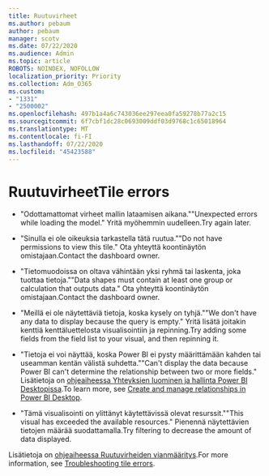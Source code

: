 ```yaml
---
title: Ruutuvirheet
ms.author: pebaum
author: pebaum
manager: scotv
ms.date: 07/22/2020
ms.audience: Admin
ms.topic: article
ROBOTS: NOINDEX, NOFOLLOW
localization_priority: Priority
ms.collection: Adm_O365
ms.custom:
- "1331"
- "2500002"
ms.openlocfilehash: 497b1a4a6c743036ee297eea0fa59278b77a2c15
ms.sourcegitcommit: 6f7cbf1dc28c0693009ddf03d9768c1c65018964
ms.translationtype: MT
ms.contentlocale: fi-FI
ms.lasthandoff: 07/22/2020
ms.locfileid: "45423588"
---
```

# <a name="tile-errors"></a><span data-ttu-id="38149-102">Ruutuvirheet</span><span class="sxs-lookup"><span data-stu-id="38149-102">Tile errors</span></span>

- <span data-ttu-id="38149-103">"Odottamattomat virheet mallin lataamisen aikana."</span><span class="sxs-lookup"><span data-stu-id="38149-103">"Unexpected errors while loading the model."</span></span> <span data-ttu-id="38149-104">Yritä myöhemmin uudelleen.</span><span class="sxs-lookup"><span data-stu-id="38149-104">Try again later.</span></span>

- <span data-ttu-id="38149-105">"Sinulla ei ole oikeuksia tarkastella tätä ruutua."</span><span class="sxs-lookup"><span data-stu-id="38149-105">"Do not have permissions to view this tile."</span></span> <span data-ttu-id="38149-106">Ota yhteyttä koontinäytön omistajaan.</span><span class="sxs-lookup"><span data-stu-id="38149-106">Contact the dashboard owner.</span></span>

- <span data-ttu-id="38149-107">"Tietomuodoissa on oltava vähintään yksi ryhmä tai laskenta, joka tuottaa tietoja."</span><span class="sxs-lookup"><span data-stu-id="38149-107">"Data shapes must contain at least one group or calculation that outputs data."</span></span> <span data-ttu-id="38149-108">Ota yhteyttä koontinäytön omistajaan.</span><span class="sxs-lookup"><span data-stu-id="38149-108">Contact the dashboard owner.</span></span>

- <span data-ttu-id="38149-109">"Meillä ei ole näytettäviä tietoja, koska kysely on tyhjä."</span><span class="sxs-lookup"><span data-stu-id="38149-109">"We don't have any data to display because the query is empty."</span></span> <span data-ttu-id="38149-110">Yritä lisätä joitakin kenttiä kenttäluettelosta visualisointiin ja repinning.</span><span class="sxs-lookup"><span data-stu-id="38149-110">Try adding some fields from the field list to your visual, and then repinning it.</span></span>

- <span data-ttu-id="38149-111">"Tietoja ei voi näyttää, koska Power BI ei pysty määrittämään kahden tai useamman kentän välistä suhdetta."</span><span class="sxs-lookup"><span data-stu-id="38149-111">"Can't display the data because Power BI can't determine the relationship between two or more fields."</span></span> <span data-ttu-id="38149-112">Lisätietoja on [ohjeaiheessa Yhteyksien luominen ja hallinta Power BI Desktopissa](https://docs.microsoft.com/power-bi/desktop-create-and-manage-relationships).</span><span class="sxs-lookup"><span data-stu-id="38149-112">To learn more, see [Create and manage relationships in Power BI Desktop](https://docs.microsoft.com/power-bi/desktop-create-and-manage-relationships).</span></span>

- <span data-ttu-id="38149-113">"Tämä visualisointi on ylittänyt käytettävissä olevat resurssit."</span><span class="sxs-lookup"><span data-stu-id="38149-113">"This visual has exceeded the available resources."</span></span> <span data-ttu-id="38149-114">Pienennä näytettävien tietojen määrää suodattamalla.</span><span class="sxs-lookup"><span data-stu-id="38149-114">Try filtering to decrease the amount of data displayed.</span></span>

<span data-ttu-id="38149-115">Lisätietoja on [ohjeaiheessa Ruutuvirheiden vianmääritys](https://docs.microsoft.com/power-bi/refresh-troubleshooting-tile-errors).</span><span class="sxs-lookup"><span data-stu-id="38149-115">For more information, see [Troubleshooting tile errors](https://docs.microsoft.com/power-bi/refresh-troubleshooting-tile-errors).</span></span>